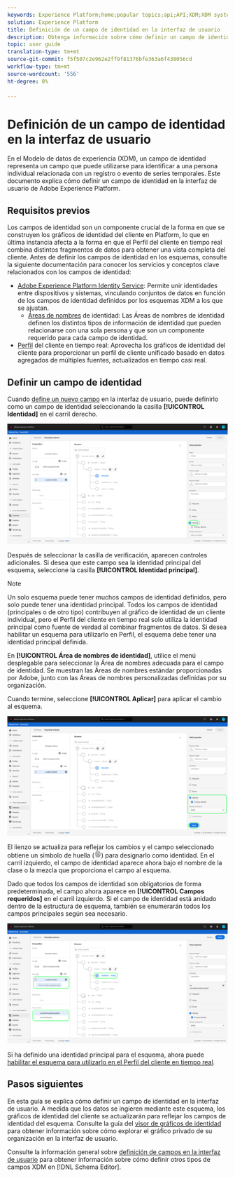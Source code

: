 ```yaml
---
keywords: Experience Platform;home;popular topics;api;API;XDM;XDM system;experience data model;data model;ui;workspace;identity;field;
solution: Experience Platform
title: Definición de un campo de identidad en la interfaz de usuario
description: Obtenga información sobre cómo definir un campo de identidad en la interfaz de usuario del Experience Platform.
topic: user guide
translation-type: tm+mt
source-git-commit: f5f507c2e962e2ff9f81376bfe363a6f438056cd
workflow-type: tm+mt
source-wordcount: '556'
ht-degree: 0%

---
```



# Definición de un campo de identidad en la interfaz de usuario

En el Modelo de datos de experiencia (XDM), un campo de identidad representa un campo que puede utilizarse para identificar a una persona individual relacionada con un registro o evento de series temporales. Este documento explica cómo definir un campo de identidad en la interfaz de usuario de Adobe Experience Platform.

## Requisitos previos

Los campos de identidad son un componente crucial de la forma en que se construyen los gráficos de identidad del cliente en Platform, lo que en última instancia afecta a la forma en que el Perfil del cliente en tiempo real combina distintos fragmentos de datos para obtener una vista completa del cliente. Antes de definir los campos de identidad en los esquemas, consulte la siguiente documentación para conocer los servicios y conceptos clave relacionados con los campos de identidad:

* [Adobe Experience Platform Identity Service](../../../identity-service/home.md): Permite unir identidades entre dispositivos y sistemas, vinculando conjuntos de datos en función de los campos de identidad definidos por los esquemas XDM a los que se ajustan.
   * [Áreas de nombres](../../../identity-service/namespaces.md) de identidad: Las Áreas de nombres de identidad definen los distintos tipos de información de identidad que pueden relacionarse con una sola persona y que son un componente requerido para cada campo de identidad.
* [Perfil](../../../profile/home.md) del cliente en tiempo real: Aprovecha los gráficos de identidad del cliente para proporcionar un perfil de cliente unificado basado en datos agregados de múltiples fuentes, actualizados en tiempo casi real.

## Definir un campo de identidad

Cuando [define un nuevo campo](./overview.md#define) en la interfaz de usuario, puede definirlo como un campo de identidad seleccionando la casilla **[!UICONTROL Identidad]** en el carril derecho.

![](../../images/ui/fields/special/identity.png)

Después de seleccionar la casilla de verificación, aparecen controles adicionales. Si desea que este campo sea la identidad principal del esquema, seleccione la casilla **[!UICONTROL Identidad principal]**.

>[!NOTE]
>
>Un solo esquema puede tener muchos campos de identidad definidos, pero solo puede tener una identidad principal. Todos los campos de identidad (principales o de otro tipo) contribuyen al gráfico de identidad de un cliente individual, pero el Perfil del cliente en tiempo real solo utiliza la identidad principal como fuente de verdad al combinar fragmentos de datos. Si desea habilitar un esquema para utilizarlo en Perfil, el esquema debe tener una identidad principal definida.

En **[!UICONTROL Área de nombres de identidad]**, utilice el menú desplegable para seleccionar la Área de nombres adecuada para el campo de identidad. Se muestran las Áreas de nombres estándar proporcionadas por Adobe, junto con las Áreas de nombres personalizadas definidas por su organización.

Cuando termine, seleccione **[!UICONTROL Aplicar]** para aplicar el cambio al esquema.

![](../../images/ui/fields/special/identity-config.png)

El lienzo se actualiza para reflejar los cambios y el campo seleccionado obtiene un símbolo de huella (![](../../images/ui/fields/special/identity-symbol.png)) para designarlo como identidad. En el carril izquierdo, el campo de identidad aparece ahora bajo el nombre de la clase o la mezcla que proporciona el campo al esquema.

Dado que todos los campos de identidad son obligatorios de forma predeterminada, el campo ahora aparece en **[!UICONTROL Campos requeridos]** en el carril izquierdo. Si el campo de identidad está anidado dentro de la estructura de esquema, también se enumerarán todos los campos principales según sea necesario.

![](../../images/ui/fields/special/identity-applied.png)

Si ha definido una identidad principal para el esquema, ahora puede [habilitar el esquema para utilizarlo en el Perfil del cliente en tiempo real](../resources/schemas.md#profile).

## Pasos siguientes

En esta guía se explica cómo definir un campo de identidad en la interfaz de usuario. A medida que los datos se ingieren mediante este esquema, los gráficos de identidad del cliente se actualizarán para reflejar los campos de identidad del esquema. Consulte la guía del [visor de gráficos de identidad](../../../identity-service/ui/identity-graph-viewer.md) para obtener información sobre cómo explorar el gráfico privado de su organización en la interfaz de usuario.

Consulte la información general sobre [definición de campos en la interfaz de usuario](./overview.md#special) para obtener información sobre cómo definir otros tipos de campos XDM en [!DNL Schema Editor].